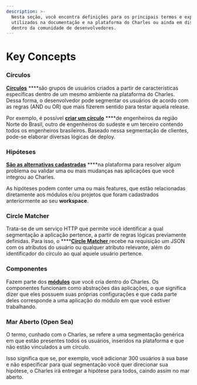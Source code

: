 ```yaml
---
description: >-
  Nesta seção, você encontra definições para os principais termos e expressões
  utilizados na documentação e na plataforma do Charles ou ainda em discussões
  dentro da comunidade de desenvolvedores.
---
```


# Key Concepts

### **Círculos**

[**Círculos**](https://docs.charlescd.io/referencia-1/circulos) ****são grupos de usuários criados a partir de características específicas dentro de um mesmo ambiente na plataforma do Charles. Dessa forma, o desenvolvedor pode segmentar os usuários de acordo com as regras \(AND ou OR\) que mais fizerem sentido para testar aquela release. 

Por exemplo, é possível [**criar um círculo**](https://docs.charlescd.io/referencia-1/circles) ****de engenheiros da região Norte do Brasil, outro de engenheiros do sudeste e um terceiro contendo todos os engenheiros brasileiros. Baseado nessa segmentação de clientes, pode-se elaborar diversas lógicas de deploy.

### **Hipóteses**

[**São as alternativas cadastradas**](https://docs.charlescd.io/referencia-1/hipotese) ****na plataforma para resolver algum problema ou validar uma ou mais mudanças nas aplicações que você integrou ao Charles.

As hipóteses podem conter uma ou mais features, que estão relacionadas diretamente aos módulos e/ou projetos que foram cadastrados anteriormente ao seu **workspace**.

### **Circle Matcher**

Trata-se de um serviço HTTP que permite você identificar a qual segmentação a aplicação pertence, a partir de regras lógicas previamente definidas. Para isso, o ****[**Circle Matcher** ](https://docs.charlescd.io/referencia-1/circle-matcher)recebe na requisição um JSON com os atributos do usuário ou qualquer atributo relevante, além do identificador do círculo ao qual aquele usuário pertence.

### **Componentes**

Fazem parte dos [**módulos**](https://docs.charlescd.io/primeiros-passsos/modules) que você cria dentro do Charles. Os componentes funcionam como abstrações das aplicações, o que significa dizer que eles possuem suas próprias configurações e que cada parte deles corresponde a uma aplicação do módulo em que você estiver trabalhando.

### Mar Aberto \(Open Sea\)

O termo, cunhado com o Charles, se refere a uma segmentação genérica em que estão presentes todos os usuários, inseridos na plataforma e que não estão vinculados a um círculo. 

Isso significa que se, por exemplo, você adicionar 300 usuários à sua base e não especificar para qual segmentação você quer direcionar sua hipótese, o Charles irá entregar a hipótese para todos, caindo assim no mar aberto.

